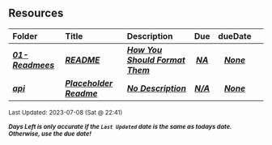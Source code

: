 ## Resources

| Folder | Title | Description | Due | dueDate |  |
|:------|:------|:------|:-----:|:-----:|-----|
| ***<a href="https://github.com/rugbyprof/4883-Software-Tools/tree/master/Resources/01-Readmees">01-Readmees</a>*** | ***<a href="https://github.com/rugbyprof/4883-Software-Tools/tree/master/Resources/01-Readmees"> README </a>*** | ***<a href="https://github.com/rugbyprof/4883-Software-Tools/tree/master/Resources/01-Readmees"> How You Should Format Them</a>*** | ***<a href="https://github.com/rugbyprof/4883-Software-Tools/tree/master/Resources/01-Readmees"> NA</a>*** | ***<a href="https://github.com/rugbyprof/4883-Software-Tools/tree/master/Resources/01-Readmees">None</a>*** |  |
| ***<a href="https://github.com/rugbyprof/4883-Software-Tools/tree/master/Resources/api">api</a>*** | ***<a href="https://github.com/rugbyprof/4883-Software-Tools/tree/master/Resources/api"> Placeholder Readme </a>*** | ***<a href="https://github.com/rugbyprof/4883-Software-Tools/tree/master/Resources/api"> No Description</a>*** | ***<a href="https://github.com/rugbyprof/4883-Software-Tools/tree/master/Resources/api">N/A</a>*** | ***<a href="https://github.com/rugbyprof/4883-Software-Tools/tree/master/Resources/api">None</a>*** |  |

<sup>Last Updated: 2023-07-08 (Sat @ 22:41)</sup> 

<sup>***Days Left is only accurate if the `Last Updated` date is the same as todays date. Otherwise, use the due date!***</sup> 
